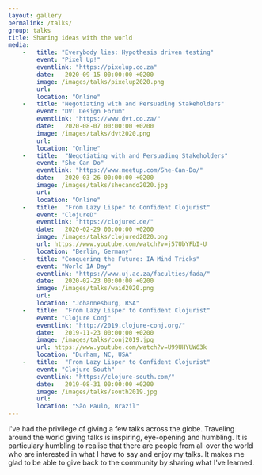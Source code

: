 ```yaml
---
layout: gallery
permalink: /talks/
group: talks
title: Sharing ideas with the world
media:
    -   title: "Everybody lies: Hypothesis driven testing"
        event: "Pixel Up!"
        eventlink: "https://pixelup.co.za"
        date:   2020-09-15 00:00:00 +0200
        image: /images/talks/pixelup2020.png
        url: 
        location: "Online"
    -   title: "Negotiating with and Persuading Stakeholders"
        event: "DVT Design Forum"
        eventlink: "https://www.dvt.co.za/"
        date:   2020-08-07 00:00:00 +0200
        image: /images/talks/dvt2020.png
        url: 
        location: "Online"
    -   title:  "Negotiating with and Persuading Stakeholders"
        event: "She Can Do"
        eventlink: "https://www.meetup.com/She-Can-Do/"
        date:   2020-03-26 00:00:00 +0200
        image: /images/talks/shecando2020.jpg
        url: 
        location: "Online"
    -   title:  "From Lazy Lisper to Confident Clojurist"
        event: "ClojureD"
        eventlink: "https://clojured.de/"
        date:   2020-02-29 00:00:00 +0200
        image: /images/talks/clojured2020.png
        url: https://www.youtube.com/watch?v=j57UbYFbI-U
        location: "Berlin, Germany"
    -   title: "Conquering the Future: IA Mind Tricks"
        event: "World IA Day"
        eventlink: "https://www.uj.ac.za/faculties/fada/"
        date:   2020-02-23 00:00:00 +0200
        image: /images/talks/waid2020.png
        url: 
        location: "Johannesburg, RSA"
    -   title:  "From Lazy Lisper to Confident Clojurist"
        event: "Clojure Conj"
        eventlink: "http://2019.clojure-conj.org/"
        date:   2019-11-23 00:00:00 +0200
        image: /images/talks/conj2019.jpg
        url: https://www.youtube.com/watch?v=U99UHYUW63k
        location: "Durham, NC, USA"
    -   title:  "From Lazy Lisper to Confident Clojurist"
        event: "Clojure South"
        eventlink: "https://clojure-south.com/"
        date:   2019-08-31 00:00:00 +0200
        image: /images/talks/south2019.jpg
        url: 
        location: "São Paulo, Brazil"  
---
```


I've had the privilege of giving a few talks across the globe. Traveling around the world giving talks is inspiring, eye-opening and humbling. It is particulary humbling to realise that there are people from all over the world who are interested in what I have to say and enjoy my talks. It makes me glad to be able to give back to the community by sharing what I've learned. 